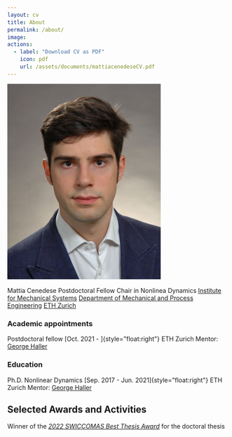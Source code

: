 ```yaml
---
layout: cv
title: About
permalink: /about/
image: 
actions:
  - label: "Download CV as PDF"
    icon: pdf
    url: /assets/documents/mattiacenedeseCV.pdf
---
```


<img src="/assets/images/mattiacenedese.jpg" width="350">

Mattia Cenedese
Postdoctoral Fellow
Chair in Nonlinea Dynamics
[Institute for Mechanical Systems](https://imes.ethz.ch/)
[Department of Mechanical and Process Engineering](https://mavt.ethz.ch/)
[ETH Zurich](https://ethz.ch/en.html)

### Academic appointments
Postdoctoral fellow [Oct. 2021 - ]{style="float:right"}
ETH Zurich
Mentor: [George Haller](https://georgehaller.com)

### Education
Ph.D. Nonlinear Dynamics [Sep. 2017 - Jun. 2021]{style="float:right"}
ETH Zurich
Mentor: [George Haller](https://georgehaller.com)

## Selected Awards and Activities
Winner of the [*2022 SWICCOMAS Best Thesis Award*](https://swiccomas.ch/awards/) for the doctoral thesis

